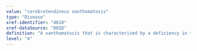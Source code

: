 ```yaml
---
value: "cerebrotendinous xanthomatosis"
type: "Disease"
xref-identifier: "4810"
xref-dataSource: "DOID"
definition: "A xanthomatosis that is characterized by a deficiency in the production of the bile acid, chenodeoxycholic acid that has_material_basis_in autosomal recessive inheritance and results in cholestanol deposition in the brain and other tissues and with elevated levels of cholesterol in plasma.|OMIM mapping confirmed by DO. [SN]."
level: "4"
---
```

